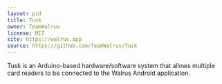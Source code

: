 ```yaml
---
layout: pid
title: Tusk
owner: TeamWalrus
license: MIT
site: https://walrus.app
source: https://github.com/TeamWalrus/Tusk
---
```

Tusk is an Arduino-based hardware/software system that allows multiple
card readers to be connected to the Walrus Android application.


